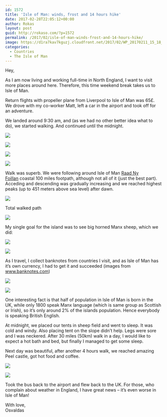 ```yaml
---
id: 1572
title: 'Isle of Man: winds, frost and 14 hours hike'
date: 2017-02-28T22:05:12+00:00
author: Rokas
layout: post
guid: http://rokaso.com/?p=1572
permalink: /2017/02/isle-of-man-winds-frost-and-14-hours-hike/
image: https://d1ra7kav7kguzj.cloudfront.net/2017/02/WP_20170211_15_18_03_Rich.jpg
categories:
  - Countries
  - The Isle of Man
---
```

Hey,

As I am now living and working full-time in North England, I want to visit more places around here. Therefore, this time weekend break takes us to Isle of Man.

Return flights with propeller plane from Liverpool to Isle of Man was 65£. We drove with my co-worker Matt, left a car in the airport and took off for an adventure.

We landed around 9:30 am, and (as we had no other better idea what to do), we started walking. And continued until the midnight.

[![](https://1.bp.blogspot.com/-RvbAbX9P7jc/WLNPjxpoaAI/AAAAAAABL-4/9nuXmrQEtY0dcqRcOi09MkczcP9PQhA6ACEw/s640/WP_20170211_13_34_34_Rich_LI.jpg)](https://1.bp.blogspot.com/-RvbAbX9P7jc/WLNPjxpoaAI/AAAAAAABL-4/9nuXmrQEtY0dcqRcOi09MkczcP9PQhA6ACEw/s1600/WP_20170211_13_34_34_Rich_LI.jpg)

[![](https://4.bp.blogspot.com/-dYMln6qZPGE/WLNPl0FBuoI/AAAAAAABL-8/P3jW38DJYEwWeSFvFZdfR_di-f9bylMvwCEw/s640/WP_20170211_13_42_05_Rich_LI.jpg)](https://4.bp.blogspot.com/-dYMln6qZPGE/WLNPl0FBuoI/AAAAAAABL-8/P3jW38DJYEwWeSFvFZdfR_di-f9bylMvwCEw/s1600/WP_20170211_13_42_05_Rich_LI.jpg)

[![](https://2.bp.blogspot.com/-341lN3Fj47U/WLNPouB8qYI/AAAAAAABL_A/Ufj_n-RMzzkjKZOkNcZY1HfXYfOFS674ACEw/s640/WP_20170211_15_18_03_Rich.jpg)](https://2.bp.blogspot.com/-341lN3Fj47U/WLNPouB8qYI/AAAAAAABL_A/Ufj_n-RMzzkjKZOkNcZY1HfXYfOFS674ACEw/s1600/WP_20170211_15_18_03_Rich.jpg)

[![](https://4.bp.blogspot.com/-Z-KjM7ZWksE/WLNPp_LF7pI/AAAAAAABL_E/0u7JFvjRzLAC0ucLAh_RGGvgNlSPa8AtgCEw/s640/WP_20170211_17_43_10_Rich_LI.jpg)](https://4.bp.blogspot.com/-Z-KjM7ZWksE/WLNPp_LF7pI/AAAAAAABL_E/0u7JFvjRzLAC0ucLAh_RGGvgNlSPa8AtgCEw/s1600/WP_20170211_17_43_10_Rich_LI.jpg)

Walk was superb. We were following around Isle of Man [Raad Ny Foillan](https://www.visitisleofman.com/things-to-do/activities/walking-and-hiking/raad-ny-foillan-coastal-footpath) coastal 100 miles footpath, although not all of it (just the best part). Acceding and descending was gradually increasing and we reached highest peaks (up to 451 meters above sea level) after dawn.

[![](https://4.bp.blogspot.com/-d02Qcnc4CIg/WLAZsEGI1TI/AAAAAAABL3w/0jGSQC9olQAbYYm5NQ5U8au7Pu8cBwT3wCLcB/s1600/altitudeIOM.jpg)](https://4.bp.blogspot.com/-d02Qcnc4CIg/WLAZsEGI1TI/AAAAAAABL3w/0jGSQC9olQAbYYm5NQ5U8au7Pu8cBwT3wCLcB/s1600/altitudeIOM.jpg)

Total walked path

[![](https://3.bp.blogspot.com/-CoKmwdBEKLQ/WLAZsMu4JnI/AAAAAAABL3s/JiNvTcx23-YOs3tDTC49_8Lq4iIlI6FfQCLcB/s1600/distIOM.jpg)](https://3.bp.blogspot.com/-CoKmwdBEKLQ/WLAZsMu4JnI/AAAAAAABL3s/JiNvTcx23-YOs3tDTC49_8Lq4iIlI6FfQCLcB/s1600/distIOM.jpg)

My single goal for the island was to see big horned Manx sheep, which we did:

[![](https://3.bp.blogspot.com/-TUg4OJYeaM8/WLNP2QjJpkI/AAAAAAABL_c/0ap_jDp7oUQRSsgH9OgRN0tVZ52IhyQqwCEw/s640/WP_20170212_09_02_34_Rich_LI.jpg)](https://3.bp.blogspot.com/-TUg4OJYeaM8/WLNP2QjJpkI/AAAAAAABL_c/0ap_jDp7oUQRSsgH9OgRN0tVZ52IhyQqwCEw/s1600/WP_20170212_09_02_34_Rich_LI.jpg)

[![](https://4.bp.blogspot.com/-UlXNYWjHJRs/WLNPsg5PXCI/AAAAAAABL_M/xbfqvg5f4s03fw6Ml1BwnmHKFuEIwgBlQCEw/s640/WP_20170212_09_03_17_Panorama.jpg)](https://4.bp.blogspot.com/-UlXNYWjHJRs/WLNPsg5PXCI/AAAAAAABL_M/xbfqvg5f4s03fw6Ml1BwnmHKFuEIwgBlQCEw/s1600/WP_20170212_09_03_17_Panorama.jpg)

As I travel, I collect banknotes from countries I visit, and as Isle of Man has it’s own currency, I had to get it and succeeded (images from www.banknotes.com)

[![](https://1.bp.blogspot.com/-xCsK6Q6VDlU/WLNP2_ZP86I/AAAAAAABL_g/soc7PVHwk5UFi_sKiw8RsdQ6XvcApg2bACEw/s320/IM44.JPG)](https://1.bp.blogspot.com/-xCsK6Q6VDlU/WLNP2_ZP86I/AAAAAAABL_g/soc7PVHwk5UFi_sKiw8RsdQ6XvcApg2bACEw/s1600/IM44.JPG)

[![](https://4.bp.blogspot.com/-xqYsQPOTcwc/WLNP24FFuAI/AAAAAAABL_Y/AxegrqEminYCsOWf8iGwaYP1g6Ehsg4CwCEw/s320/IM41.JPG)](https://4.bp.blogspot.com/-xqYsQPOTcwc/WLNP24FFuAI/AAAAAAABL_Y/AxegrqEminYCsOWf8iGwaYP1g6Ehsg4CwCEw/s1600/IM41.JPG)

One interesting fact is that half of population in Isle of Man is born in the UK, while only 1800 speak Manx language (which is same group as Scottish or Irish), so it’s only around 2% of the islands population. Hence everybody is speaking British English.

At midnight, we placed our tents in sheep field and went to sleep. It was cold and windy. Also placing tent on the slope didn’t help. Legs were sore and I was neckered. After 30 miles (50km) walk in a day, I would like to expect a hot bath and bed, but finally I managed to get some sleep.

Next day was beautiful, after another 4 hours walk, we reached amazing Peel castle, got hot food and coffee.

[![](https://1.bp.blogspot.com/-1m_9WtomzVA/WLNP10AnqQI/AAAAAAABL_Q/Rp1hvJPpRbE99YViyi-IZ4BaVDKhPm_bACEw/s640/WP_20170212_10_59_29_Rich_LI.jpg)](https://1.bp.blogspot.com/-1m_9WtomzVA/WLNP10AnqQI/AAAAAAABL_Q/Rp1hvJPpRbE99YViyi-IZ4BaVDKhPm_bACEw/s1600/WP_20170212_10_59_29_Rich_LI.jpg)

[![](https://4.bp.blogspot.com/-gCckwHqlvPg/WLNP1w2KcKI/AAAAAAABL_U/uc8POnoidXAWA6SYb1S1ZMzt_jpc_ZDwACEw/s640/WP_20170212_09_15_44_Rich_LI.jpg)](https://4.bp.blogspot.com/-gCckwHqlvPg/WLNP1w2KcKI/AAAAAAABL_U/uc8POnoidXAWA6SYb1S1ZMzt_jpc_ZDwACEw/s1600/WP_20170212_09_15_44_Rich_LI.jpg)

Took the bus back to the airport and flew back to the UK. For those, who complain about weather in England, I have great news – it’s even worse in Isle of Man!

With love,  
Osvaldas